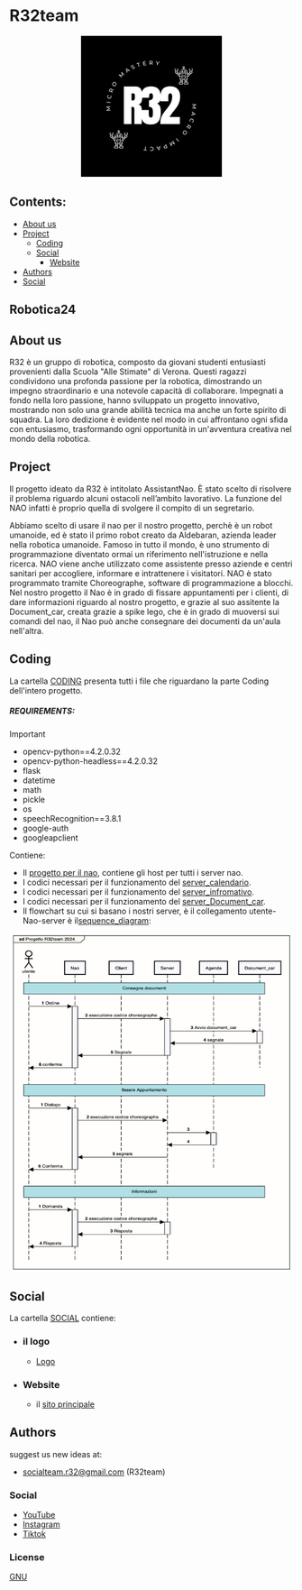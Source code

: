 # R32team
<p align="center">
  <img width="250" height="250" src="https://github.com/R32team/Robotica24/blob/main/social/logo/logo_R32.png.jpg">
</p>

## Contents:
* [About us](#about-us)
*	[Project](#project)
      * [Coding](#coding)
      * [Social](#social)
        * [Website](#website)
* [Authors](#authors)
* [Social](#social-1)

## Robotica24
## About us

R32 è un gruppo di robotica, composto da giovani studenti entusiasti provenienti dalla Scuola "Alle Stimate" di Verona. Questi ragazzi condividono una profonda passione per la robotica, dimostrando un impegno straordinario e una notevole capacità di collaborare. Impegnati a fondo nella loro passione, hanno sviluppato un progetto innovativo, mostrando non solo una grande abilità tecnica ma anche un forte spirito di squadra. La loro dedizione è evidente nel modo in cui affrontano ogni sfida con entusiasmo, trasformando ogni opportunità in un'avventura creativa nel mondo della robotica.

## Project

Il progetto ideato da R32 è intitolato AssistantNao. È stato scelto di risolvere il problema riguardo alcuni ostacoli nell’ambito lavorativo. La funzione del NAO infatti è proprio quella di svolgere il compito di un segretario.

Abbiamo scelto di usare il nao per il nostro progetto, perchè  è un robot umanoide, ed è stato il primo robot creato da Aldebaran, azienda leader nella robotica umanoide. Famoso in tutto il mondo, è uno strumento di programmazione diventato ormai un riferimento nell'istruzione e nella ricerca.
NAO viene anche utilizzato come assistente presso aziende e centri sanitari per accogliere, informare e intrattenere i visitatori. NAO è stato programmato tramite Choreographe, software di programmazione a blocchi. 
Nel nostro progetto il Nao è in grado di fissare appuntamenti per i clienti, di dare informazioni riguardo al nostro progetto, e grazie al suo assitente la Document_car, creata grazie a spike lego, che è in grado di muoversi sui comandi del nao, il Nao può anche consegnare dei documenti da un'aula nell'altra.


## Coding
La cartella [CODING](https://github.com/R32team/Robotica24/tree/main/coding) presenta tutti i file che riguardano la parte Coding dell'intero progetto.
##### REQUIREMENTS:
> [!IMPORTANT]
> - opencv-python==4.2.0.32 <br>
> - opencv-python-headless==4.2.0.32 <br>
> - flask <br>
> - datetime <br>
> - math<br>
> - pickle <br>
> - os <br>
> - speechRecognition==3.8.1 <br>
> - google-auth <br>
> - googleapclient <br>

Contiene:
- Il [progetto per il nao](https://github.com/R32team/Robotica24/tree/main/coding/base_info_calend), contiene gli host per tutti i server nao.
- I codici necessari per il funzionamento del [server_calendario](https://github.com/R32team/Robotica24/tree/main/coding/server_calendario).
- I codici necessari per il funzionamento del [server_infromativo](https://github.com/R32team/Robotica24/tree/main/coding/server_info).
- I codici necessari per il funzionamento del [server_Document_car](https://github.com/R32team/Robotica24/tree/main/coding/server_spike).
- Il flowchart su cui si basano i nostri server, è il collegamento utente-Nao-server è il[sequence_diagram](https://github.com/R32team/Robotica24/tree/main/coding/sequence_diagrams/sequence_diagram.svg):
<p align="center">
  <img width="500" height="600" src="https://github.com/R32team/Robotica24/blob/main/coding/sequence_diagrams/sequence_diagram.png">
</p>

## Social
La cartella [SOCIAL](https://github.com/R32team/Robotica24/tree/main/social) contiene:
- ### il logo
  - [Logo](https://github.com/R32team/Robotica24/blob/main/social/logo/logo_R32.png.jpg)
- ### Website
  - il [sito principale](https://r32.altervista.org/2024)

## Authors
suggest us new ideas at:
- socialteam.r32@gmail.com (R32team)
### Social
- [YouTube](https://youtube.com/@TeamR32?si=As8qYzGKS3mq9FxK)
- [Instagram](https://www.instagram.com/__.r32.__?igsh=dzBnbGl0YTFjaTVh)
- [Tiktok](https://www.tiktok.com/@r32_team?_t=8khPqKhltCa&_r=1)
### License
[GNU](https://github.com/R32team/Robotica24/blob/main/LICENSE)
